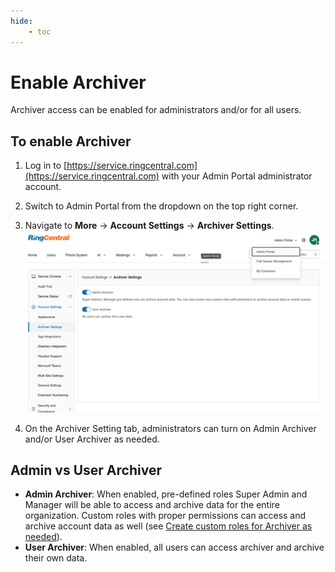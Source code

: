 ```yaml
---
hide:
    - toc
---
```


# Enable Archiver

Archiver access can be enabled for administrators and/or for all users.

## To enable Archiver

1. Log in to [https://service.ringcentral.com](https://service.ringcentral.com) with your Admin Portal administrator account.
2. Switch to Admin Portal from the dropdown on the top right corner.
3. Navigate to **More** -> **Account Settings** -> **Archiver Settings**.
   ![Archiver Settings](./img/archiver-settings.png)

4. On the Archiver Setting tab, administrators can turn on Admin Archiver and/or User Archiver as needed.

## Admin vs User Archiver

-   **Admin Archiver**: When enabled, pre-defined roles Super Admin and Manager will be able to access and archive data for the entire organization. Custom roles with proper permissions can access and archive account data as well (see [Create custom roles for Archiver as needed](admin-roles-permissions.md)).
-   **User Archiver**: When enabled, all users can access archiver and archive their own data.

